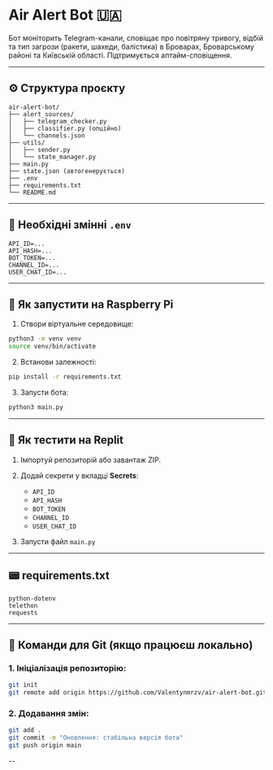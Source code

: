 # Air Alert Bot 🇺🇦

Бот моніторить Telegram-канали, сповіщає про повітряну тривогу, відбій та тип загрози (ракети, шахеди, балістика) в Броварах, Броварському районі та Київській області. Підтримується аптайм-сповіщення.

---

## ⚙️ Структура проєкту

```
air-alert-bot/
├── alert_sources/
│   ├── telegram_checker.py
│   ├── classifier.py (опційно)
│   └── channels.json
├── utils/
│   ├── sender.py
│   └── state_manager.py
├── main.py
├── state.json (автогенерується)
├── .env
├── requirements.txt
└── README.md
```

---

## 🔧 Необхідні змінні `.env`

```
API_ID=...
API_HASH=...
BOT_TOKEN=...
CHANNEL_ID=...
USER_CHAT_ID=...
```

---

## 🐍 Як запустити на Raspberry Pi

1. Створи віртуальне середовище:

```bash
python3 -m venv venv
source venv/bin/activate
```

2. Встанови залежності:

```bash
pip install -r requirements.txt
```

3. Запусти бота:

```bash
python3 main.py
```

---

## 🥪 Як тестити на Replit

1. Імпортуй репозиторій або завантаж ZIP.
2. Додай секрети у вкладці **Secrets**:

   - `API_ID`
   - `API_HASH`
   - `BOT_TOKEN`
   - `CHANNEL_ID`
   - `USER_CHAT_ID`

3. Запусти файл `main.py`

---

## 📟 requirements.txt

```
python-dotenv
telethon
requests
```

---

## 🔁 Команди для Git (якщо працюєш локально)

### 1. Ініціалізація репозиторію:

```bash
git init
git remote add origin https://github.com/Valentynmrzv/air-alert-bot.git
```

### 2. Додавання змін:

```bash
git add .
git commit -m "Оновлення: стабільна версія бота"
git push origin main
```

--
